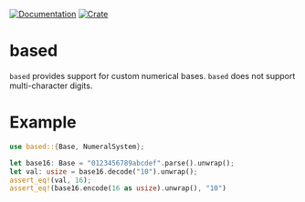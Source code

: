 [![Documentation](https://docs.rs/based/badge.svg)](https://docs.rs/based)
[![Crate](https://img.shields.io/crates/v/based.svg)](https://crates.io/crates/based)

# based

`based` provides support for custom numerical bases. `based` does not support multi-character digits.

# Example

```rust
use based::{Base, NumeralSystem};

let base16: Base = "0123456789abcdef".parse().unwrap();
let val: usize = base16.decode("10").unwrap();
assert_eq!(val, 16);
assert_eq!(base16.encode(16 as usize).unwrap(), "10")
```